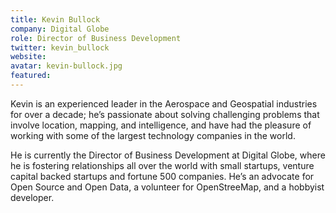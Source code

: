 ```yaml
---
title: Kevin Bullock
company: Digital Globe
role: ‎Director of Business Development
twitter: kevin_bullock
website: 
avatar: kevin-bullock.jpg
featured:
---
```

Kevin is an experienced leader in the Aerospace and Geospatial industries for over a decade; he’s passionate about solving challenging problems that involve location, mapping, and intelligence, and have had the pleasure of working with some of the largest technology companies in the world.

He is currently the Director of Business Development at Digital Globe, where he is fostering relationships all over the world with small startups, venture capital backed startups and fortune 500 companies. He’s an advocate for Open Source and Open Data, a volunteer for OpenStreeMap, and a hobbyist developer.